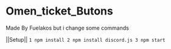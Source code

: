 # Omen_ticket_Butons
Made By Fuelakos but i change some commands 



||Setup||
```1 npm install 2 npm install discord.js 3 npm start```
